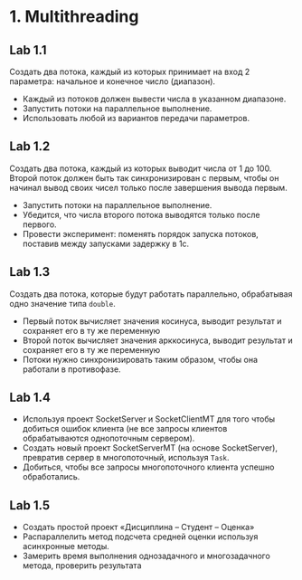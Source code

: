 # 1. Multithreading
## Lab 1.1
Создать два потока, каждый из которых принимает на вход 2 параметра: начальное и конечное число (диапазон).
- Каждый из потоков должен вывести числа в указанном диапазоне.
- Запустить потоки на параллельное выполнение.
- Использовать любой из вариантов передачи параметров.
## Lab 1.2
Создать два потока, каждый из которых выводит числа от 1 до 100. Второй поток должен быть так синхронизирован с первым, чтобы он начинал вывод своих чисел только после завершения вывода первым.
- Запустить потоки на параллельное выполнение.
- Убедится, что числа второго потока выводятся только после первого.
- Провести эксперимент: поменять порядок запуска потоков, поставив между запусками задержку в 1с.
## Lab 1.3
Создать два потока, которые будут работать параллельно, обрабатывая одно значение типа `double`.
- Первый поток вычисляет значения косинуса, выводит результат и сохраняет его в ту же переменную
- Второй поток вычисляет значения арккосинуса, выводит результат и сохраняет его в ту же переменную
- Потоки нужно синхронизировать таким образом, чтобы она работали в противофазе.
## Lab 1.4
- Используя проект SocketServer и SocketClientMT для того чтобы добиться ошибок клиента (не все запросы клиентов обрабатываются однопоточным сервером).
- Создать новый проект SocketServerMT (на основе SocketServer), превратив сервер в многопоточный, используя `Task`.
- Добиться, чтобы все запросы многопоточного клиента успешно обработались.

## Lab 1.5
- Создать простой проект «Дисциплина – Студент – Оценка»
- Распараллелить метод подсчета средней оценки используя асинхронные методы.
- Замерить время выполнения однозадачного и многозадачного метода, проверить результата